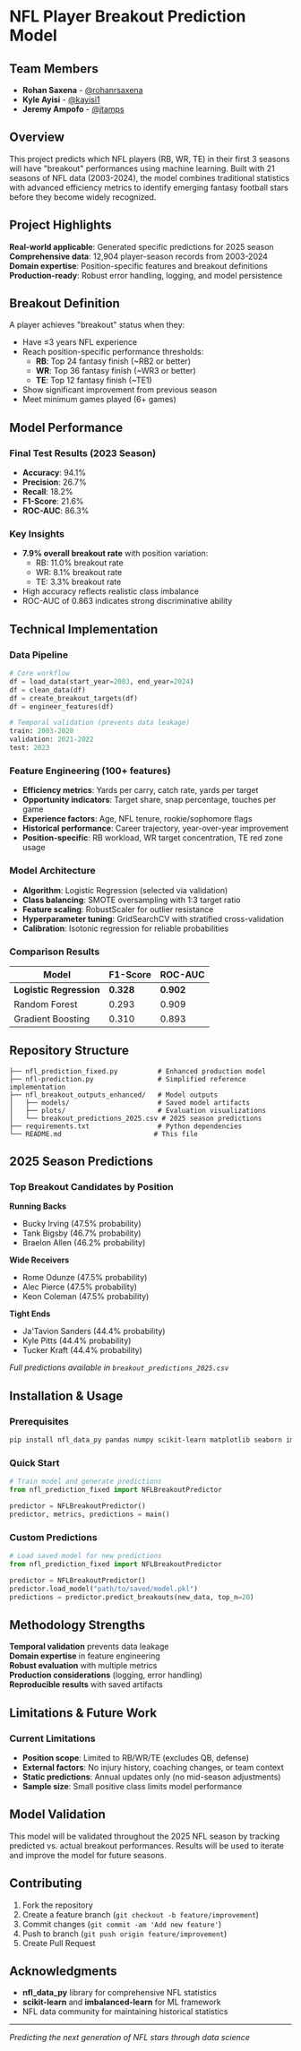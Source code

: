 # NFL Player Breakout Prediction Model

## Team Members
- **Rohan Saxena** - [@rohanrsaxena](https://github.com/rohanrsaxena) 
- **Kyle Ayisi** - [@kayisi1](https://github.com/kayisi1)
- **Jeremy Ampofo** - [@jtamps](https://github.com/jtamps)

## Overview

This project predicts which NFL players (RB, WR, TE) in their first 3 seasons will have "breakout" performances using machine learning. Built with 21 seasons of NFL data (2003-2024), the model combines traditional statistics with advanced efficiency metrics to identify emerging fantasy football stars before they become widely recognized.

## Project Highlights

 **Real-world applicable**: Generated specific predictions for 2025 season  
 **Comprehensive data**: 12,904 player-season records from 2003-2024  
 **Domain expertise**: Position-specific features and breakout definitions  
 **Production-ready**: Robust error handling, logging, and model persistence  

## Breakout Definition

A player achieves "breakout" status when they:
- Have ≤3 years NFL experience
- Reach position-specific performance thresholds:
  - **RB**: Top 24 fantasy finish (~RB2 or better)
  - **WR**: Top 36 fantasy finish (~WR3 or better) 
  - **TE**: Top 12 fantasy finish (~TE1)
- Show significant improvement from previous season
- Meet minimum games played (6+ games)

## Model Performance

### Final Test Results (2023 Season)
- **Accuracy**: 94.1%
- **Precision**: 26.7% 
- **Recall**: 18.2%
- **F1-Score**: 21.6%
- **ROC-AUC**: 86.3%

### Key Insights
- **7.9% overall breakout rate** with position variation:
  - RB: 11.0% breakout rate
  - WR: 8.1% breakout rate  
  - TE: 3.3% breakout rate
- High accuracy reflects realistic class imbalance
- ROC-AUC of 0.863 indicates strong discriminative ability

## Technical Implementation

### Data Pipeline
```python
# Core workflow
df = load_data(start_year=2003, end_year=2024)
df = clean_data(df)
df = create_breakout_targets(df)
df = engineer_features(df)

# Temporal validation (prevents data leakage)
train: 2003-2020
validation: 2021-2022  
test: 2023
```

### Feature Engineering (100+ features)
- **Efficiency metrics**: Yards per carry, catch rate, yards per target
- **Opportunity indicators**: Target share, snap percentage, touches per game
- **Experience factors**: Age, NFL tenure, rookie/sophomore flags
- **Historical performance**: Career trajectory, year-over-year improvement
- **Position-specific**: RB workload, WR target concentration, TE red zone usage

### Model Architecture
- **Algorithm**: Logistic Regression (selected via validation)
- **Class balancing**: SMOTE oversampling with 1:3 target ratio
- **Feature scaling**: RobustScaler for outlier resistance
- **Hyperparameter tuning**: GridSearchCV with stratified cross-validation
- **Calibration**: Isotonic regression for reliable probabilities

### Comparison Results
| Model | F1-Score | ROC-AUC |
|-------|----------|---------|
| **Logistic Regression** | **0.328** | **0.902** |
| Random Forest | 0.293 | 0.909 |
| Gradient Boosting | 0.310 | 0.893 |

## Repository Structure

```
├── nfl_prediction_fixed.py          # Enhanced production model
├── nfl-prediction.py                # Simplified reference implementation  
├── nfl_breakout_outputs_enhanced/   # Model outputs
│   ├── models/                      # Saved model artifacts
│   ├── plots/                       # Evaluation visualizations
│   └── breakout_predictions_2025.csv # 2025 season predictions
├── requirements.txt                 # Python dependencies
└── README.md                       # This file
```

## 2025 Season Predictions

### Top Breakout Candidates by Position

**Running Backs**
- Bucky Irving (47.5% probability)
- Tank Bigsby (46.7% probability)  
- Braelon Allen (46.2% probability)

**Wide Receivers**
- Rome Odunze (47.5% probability)
- Alec Pierce (47.5% probability)
- Keon Coleman (47.5% probability)

**Tight Ends**
- Ja'Tavion Sanders (44.4% probability)
- Kyle Pitts (44.4% probability)
- Tucker Kraft (44.4% probability)

*Full predictions available in `breakout_predictions_2025.csv`*

## Installation & Usage

### Prerequisites
```bash
pip install nfl_data_py pandas numpy scikit-learn matplotlib seaborn imbalanced-learn joblib
```

### Quick Start
```python
# Train model and generate predictions
from nfl_prediction_fixed import NFLBreakoutPredictor

predictor = NFLBreakoutPredictor()
predictor, metrics, predictions = main()
```

### Custom Predictions
```python
# Load saved model for new predictions
from nfl_prediction_fixed import NFLBreakoutPredictor

predictor = NFLBreakoutPredictor()
predictor.load_model("path/to/saved/model.pkl")
predictions = predictor.predict_breakouts(new_data, top_n=20)
```

## Methodology Strengths

**Temporal validation** prevents data leakage  
**Domain expertise** in feature engineering  
**Robust evaluation** with multiple metrics  
**Production considerations** (logging, error handling)  
**Reproducible results** with saved artifacts  

## Limitations & Future Work

### Current Limitations
- **Position scope**: Limited to RB/WR/TE (excludes QB, defense)
- **External factors**: No injury history, coaching changes, or team context
- **Static predictions**: Annual updates only (no mid-season adjustments)
- **Sample size**: Small positive class limits model performance

## Model Validation

This model will be validated throughout the 2025 NFL season by tracking predicted vs. actual breakout performances. Results will be used to iterate and improve the model for future seasons.

## Contributing

1. Fork the repository
2. Create a feature branch (`git checkout -b feature/improvement`)
3. Commit changes (`git commit -am 'Add new feature'`)
4. Push to branch (`git push origin feature/improvement`)
5. Create Pull Request

## Acknowledgments

- **nfl_data_py** library for comprehensive NFL statistics
- **scikit-learn** and **imbalanced-learn** for ML framework
- NFL data community for maintaining historical statistics

---

*Predicting the next generation of NFL stars through data science*
